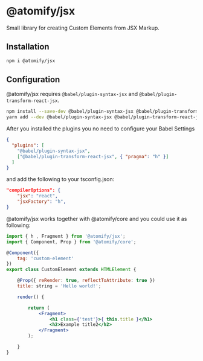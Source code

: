 # @atomify/jsx
Small library for creating Custom Elements from JSX Markup.

## Installation
```sh
npm i @atomify/jsx
```

## Configuration
@atomify/jsx requires `@babel/plugin-syntax-jsx` and `@babel/plugin-transform-react-jsx`.

```sh
npm install --save-dev @babel/plugin-syntax-jsx @babel/plugin-transform-react-jsx
yarn add --dev @babel/plugin-syntax-jsx @babel/plugin-transform-react-jsx
```

After you installed the plugins you no need to configure your Babel Settings

```json
{
  "plugins": [
    "@babel/plugin-syntax-jsx",
    ["@babel/plugin-transform-react-jsx", { "pragma": "h" }]
  ]
}
```

and add the following to your tsconfig.json:

```json
"compilerOptions": {
    "jsx": "react",
    "jsxFactory": "h",
}
```

@atomify/jsx works together with @atomify/core and you could use it as following:

```jsx
import { h , Fragment } from '@atomify/jsx';
import { Component, Prop } from '@atomify/core';

@Component({
    tag: 'custom-element'
})
export class CustomElement extends HTMLElement {

    @Prop({ reRender: true, reflectToAttribute: true })
    title: string = 'Hello world!';

    render() {

        return (
            <Fragment>
                <h1 class={'test'}>{ this.title }</h1>
                <h2>Example title2</h2>
            </Fragment>
        );

    }
}
```